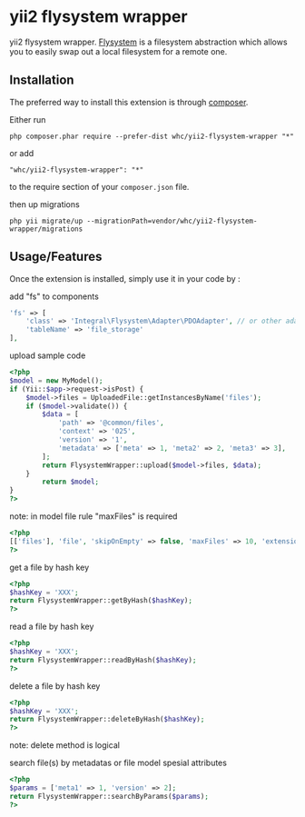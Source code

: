 yii2 flysystem wrapper
=================
yii2 flysystem wrapper. [Flysystem](http://flysystem.thephpleague.com/) is a filesystem abstraction which allows you to easily swap out a local filesystem for a remote one.

Installation
------------

The preferred way to install this extension is through [composer](http://getcomposer.org/download/).

Either run

```
php composer.phar require --prefer-dist whc/yii2-flysystem-wrapper "*"
```

or add

```
"whc/yii2-flysystem-wrapper": "*"
```

to the require section of your `composer.json` file.

then up migrations
```
php yii migrate/up --migrationPath=vendor/whc/yii2-flysystem-wrapper/migrations
```

Usage/Features
-----
Once the extension is installed, simply use it in your code by  :

add "fs" to components
```php
'fs' => [
    'class' => 'Integral\Flysystem\Adapter\PDOAdapter', // or other adapters
    'tableName' => 'file_storage'
],
```

upload sample code
```php
<?php
$model = new MyModel();
if (Yii::$app->request->isPost) {
    $model->files = UploadedFile::getInstancesByName('files');
    if ($model->validate()) {
        $data = [
            'path' => '@common/files',
            'context' => '025',
            'version' => '1',
            'metadata' => ['meta' => 1, 'meta2' => 2, 'meta3' => 3],
        ];
        return FlysystemWrapper::upload($model->files, $data);
    }
        return $model;
}
?>
```
note: in model file rule "maxFiles" is required
```php
<?php
[['files'], 'file', 'skipOnEmpty' => false, 'maxFiles' => 10, 'extensions' => 'txt, jpg']
?>
```

get a file by hash key
```php
<?php
$hashKey = 'XXX';
return FlysystemWrapper::getByHash($hashKey);
?>
```

read a file by hash key
```php
<?php
$hashKey = 'XXX';
return FlysystemWrapper::readByHash($hashKey);
?>
```

delete a file by hash key
```php
<?php
$hashKey = 'XXX';
return FlysystemWrapper::deleteByHash($hashKey);
?>
```
note: delete method is logical

search file(s) by metadatas or file model spesial attributes
```php
<?php
$params = ['meta1' => 1, 'version' => 2];
return FlysystemWrapper::searchByParams($params);
?>
```